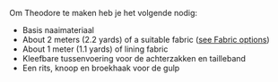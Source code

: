 Om Theodore te maken heb je het volgende nodig:

 - Basis naaimateriaal
 - About 2 meters (2.2 yards) of a suitable fabric ([see Fabric options](/docs/patterns/theo/fabric))
 - About 1 meter (1.1 yards) of lining fabric
 - Kleefbare tussenvoering voor de achterzakken en tailleband
 - Een rits, knoop en broekhaak voor de gulp


